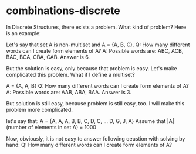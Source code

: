 # combinations-discrete

In Discrete Structures, there exists a problem. 
What kind of problem? Here is an example:

Let's say that set A is non-multiset and A = {A, B, C}.
Q: How many different words can I create form elements of A?
A: Possible words are: ABC, ACB, BAC, BCA, CBA, CAB. Answer is 6. 

But the solution is easy, only because that problem is easy.
Let's make complicated this problem.
What if I define a multiset?

A = {A, A, B}
Q: How many different words can I create form elements of A?
A: Possible words are: AAB, ABA, BAA. Answer is 3.

But solution is still easy, because problem is still easy, too.
I will make this problem more complicated.

let's say that:
A = {A, A, A, B, B, C, D, C, ... D, G, J, A} 
Assume that |A| (number of elements in set A) = 1000

Now, obviously, it is not easy to answer following qeustion with solving by hand:
Q: How many different words can I create form elements of A?
